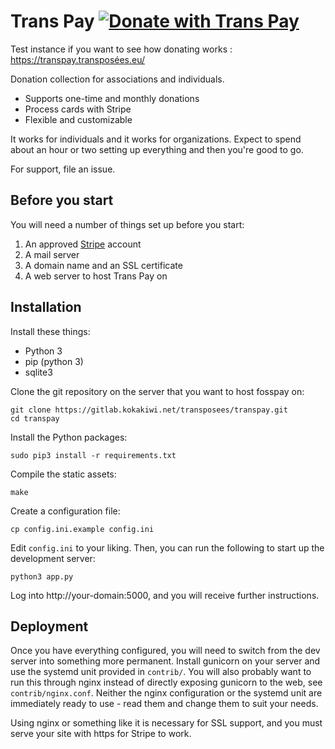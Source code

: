 # Trans Pay [![Donate with Trans Pay](https://transpay.xn--transposes-i7a.eu/static/donate-with-fosspay.png)](https://dons.transposées.eu/)

Test instance if you want to see how donating works : https://transpay.transposées.eu/

Donation collection for associations and individuals.

* Supports one-time and monthly donations
* Process cards with Stripe
* Flexible and customizable

It works for individuals and it works for organizations. Expect to
spend about an hour or two setting up everything and then you're good to go.

For support, file an issue.

## Before you start

You will need a number of things set up before you start:

1. An approved [Stripe](https://stripe.com/) account
1. A mail server
1. A domain name and an SSL certificate
1. A web server to host Trans Pay on

## Installation

Install these things:

* Python 3
* pip (python 3)
* sqlite3

Clone the git repository on the server that you want to host fosspay on:

    git clone https://gitlab.kokakiwi.net/transposees/transpay.git
    cd transpay

Install the Python packages:

    sudo pip3 install -r requirements.txt

Compile the static assets:

    make

Create a configuration file:

    cp config.ini.example config.ini

Edit `config.ini` to your liking. Then, you can run the following to start up
the development server:

    python3 app.py

Log into http://your-domain:5000, and you will receive further instructions.

## Deployment

Once you have everything configured, you will need to switch from the dev server
into something more permanent. Install gunicorn on your server and use the
systemd unit provided in `contrib/`. You will also probably want to run this
through nginx instead of directly exposing gunicorn to the web, see
`contrib/nginx.conf`. Neither the nginx configuration or the systemd unit are
immediately ready to use - read them and change them to suit your needs.

Using nginx or something like it is necessary for SSL support, and you must
serve your site with https for Stripe to work.
